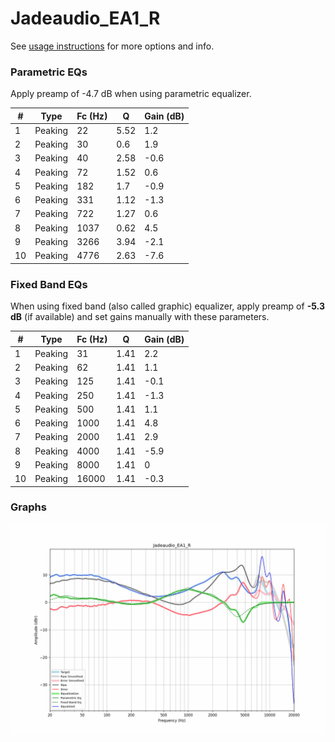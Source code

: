 # Jadeaudio_EA1_R
See [usage instructions](https://github.com/jaakkopasanen/AutoEq#usage) for more options and info.

### Parametric EQs
Apply preamp of -4.7 dB when using parametric equalizer.

|   # | Type    |   Fc (Hz) |    Q |   Gain (dB) |
|-----|---------|-----------|------|-------------|
|   1 | Peaking |        22 | 5.52 |         1.2 |
|   2 | Peaking |        30 | 0.6  |         1.9 |
|   3 | Peaking |        40 | 2.58 |        -0.6 |
|   4 | Peaking |        72 | 1.52 |         0.6 |
|   5 | Peaking |       182 | 1.7  |        -0.9 |
|   6 | Peaking |       331 | 1.12 |        -1.3 |
|   7 | Peaking |       722 | 1.27 |         0.6 |
|   8 | Peaking |      1037 | 0.62 |         4.5 |
|   9 | Peaking |      3266 | 3.94 |        -2.1 |
|  10 | Peaking |      4776 | 2.63 |        -7.6 |

### Fixed Band EQs
When using fixed band (also called graphic) equalizer, apply preamp of **-5.3 dB** (if available) and set gains manually with these parameters.

|   # | Type    |   Fc (Hz) |    Q |   Gain (dB) |
|-----|---------|-----------|------|-------------|
|   1 | Peaking |        31 | 1.41 |         2.2 |
|   2 | Peaking |        62 | 1.41 |         1.1 |
|   3 | Peaking |       125 | 1.41 |        -0.1 |
|   4 | Peaking |       250 | 1.41 |        -1.3 |
|   5 | Peaking |       500 | 1.41 |         1.1 |
|   6 | Peaking |      1000 | 1.41 |         4.8 |
|   7 | Peaking |      2000 | 1.41 |         2.9 |
|   8 | Peaking |      4000 | 1.41 |        -5.9 |
|   9 | Peaking |      8000 | 1.41 |         0   |
|  10 | Peaking |     16000 | 1.41 |        -0.3 |

### Graphs
![](./Jadeaudio_EA1_R.png)
